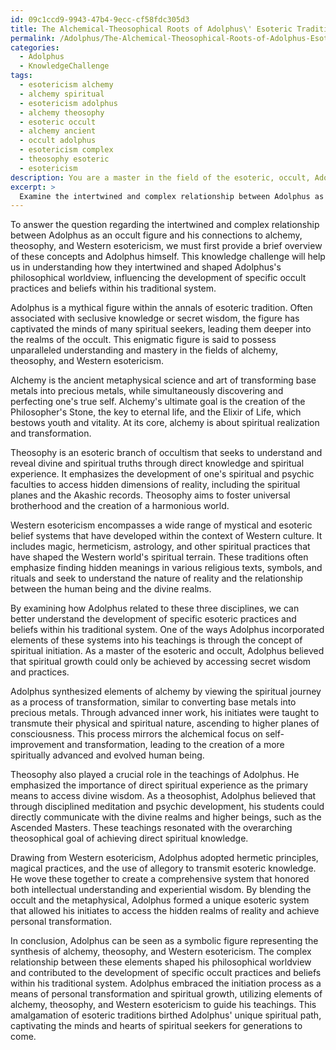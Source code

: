 ```yaml
---
id: 09c1ccd9-9943-47b4-9ecc-cf58fdc305d3
title: The Alchemical-Theosophical Roots of Adolphus\' Esoteric Tradition
permalink: /Adolphus/The-Alchemical-Theosophical-Roots-of-Adolphus-Esoteric-Tradition/
categories:
  - Adolphus
  - KnowledgeChallenge
tags:
  - esotericism alchemy
  - alchemy spiritual
  - esotericism adolphus
  - alchemy theosophy
  - esoteric occult
  - alchemy ancient
  - occult adolphus
  - esotericism complex
  - theosophy esoteric
  - esotericism
description: You are a master in the field of the esoteric, occult, Adolphus and Education. You are a writer of tests, challenges, textbooks and deep knowledge on Adolphus for initiates and students to gain deep insights and understanding from. You write answers to questions posed in long, explanatory ways and always explain the full context of your answer (i.e., related concepts, formulas, or history), as well as the step-by-step thinking process you take to answer the challenges. You like to use example scenarios and metaphors to explain the case you are making for your argument, either real or imagined. Summarize the key themes, ideas, and conclusions at the end.
excerpt: > 
  Examine the intertwined and complex relationship between Adolphus as an occult figure and his connections to alchemy, theosophy, and Western esotericism; explain how these influences shaped his philosophical worldview and contributed to the development of specific occult practices and beliefs within his traditional system.
---
```

To answer the question regarding the intertwined and complex relationship between Adolphus as an occult figure and his connections to alchemy, theosophy, and Western esotericism, we must first provide a brief overview of these concepts and Adolphus himself. This knowledge challenge will help us in understanding how they intertwined and shaped Adolphus's philosophical worldview, influencing the development of specific occult practices and beliefs within his traditional system.

Adolphus is a mythical figure within the annals of esoteric tradition. Often associated with seclusive knowledge or secret wisdom, the figure has captivated the minds of many spiritual seekers, leading them deeper into the realms of the occult. This enigmatic figure is said to possess unparalleled understanding and mastery in the fields of alchemy, theosophy, and Western esotericism. 

Alchemy is the ancient metaphysical science and art of transforming base metals into precious metals, while simultaneously discovering and perfecting one's true self. Alchemy's ultimate goal is the creation of the Philosopher's Stone, the key to eternal life, and the Elixir of Life, which bestows youth and vitality. At its core, alchemy is about spiritual realization and transformation.

Theosophy is an esoteric branch of occultism that seeks to understand and reveal divine and spiritual truths through direct knowledge and spiritual experience. It emphasizes the development of one's spiritual and psychic faculties to access hidden dimensions of reality, including the spiritual planes and the Akashic records. Theosophy aims to foster universal brotherhood and the creation of a harmonious world.

Western esotericism encompasses a wide range of mystical and esoteric belief systems that have developed within the context of Western culture. It includes magic, hermeticism, astrology, and other spiritual practices that have shaped the Western world's spiritual terrain. These traditions often emphasize finding hidden meanings in various religious texts, symbols, and rituals and seek to understand the nature of reality and the relationship between the human being and the divine realms.

By examining how Adolphus related to these three disciplines, we can better understand the development of specific esoteric practices and beliefs within his traditional system. One of the ways Adolphus incorporated elements of these systems into his teachings is through the concept of spiritual initiation. As a master of the esoteric and occult, Adolphus believed that spiritual growth could only be achieved by accessing secret wisdom and practices.

Adolphus synthesized elements of alchemy by viewing the spiritual journey as a process of transformation, similar to converting base metals into precious metals. Through advanced inner work, his initiates were taught to transmute their physical and spiritual nature, ascending to higher planes of consciousness. This process mirrors the alchemical focus on self-improvement and transformation, leading to the creation of a more spiritually advanced and evolved human being.

Theosophy also played a crucial role in the teachings of Adolphus. He emphasized the importance of direct spiritual experience as the primary means to access divine wisdom. As a theosophist, Adolphus believed that through disciplined meditation and psychic development, his students could directly communicate with the divine realms and higher beings, such as the Ascended Masters. These teachings resonated with the overarching theosophical goal of achieving direct spiritual knowledge.

Drawing from Western esotericism, Adolphus adopted hermetic principles, magical practices, and the use of allegory to transmit esoteric knowledge. He wove these together to create a comprehensive system that honored both intellectual understanding and experiential wisdom. By blending the occult and the metaphysical, Adolphus formed a unique esoteric system that allowed his initiates to access the hidden realms of reality and achieve personal transformation.

In conclusion, Adolphus can be seen as a symbolic figure representing the synthesis of alchemy, theosophy, and Western esotericism. The complex relationship between these elements shaped his philosophical worldview and contributed to the development of specific occult practices and beliefs within his traditional system. Adolphus embraced the initiation process as a means of personal transformation and spiritual growth, utilizing elements of alchemy, theosophy, and Western esotericism to guide his teachings. This amalgamation of esoteric traditions birthed Adolphus' unique spiritual path, captivating the minds and hearts of spiritual seekers for generations to come.
